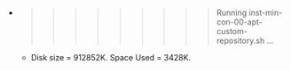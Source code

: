 * >>>>>>>>> Running inst-min-con-00-apt-custom-repository.sh ...
  * Disk size = 912852K. Space Used = 3428K.
